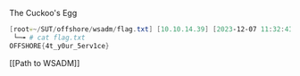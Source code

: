 The Cuckoo's Egg
```powershell
[root💀~/SUT/offshore/wsadm/flag.txt] [10.10.14.39] [2023-12-07 11:32:41] 
 └─╼ # cat flag.txt 
OFFSHORE{4t_y0ur_5erv1ce}
```

[[Path to WSADM]]

